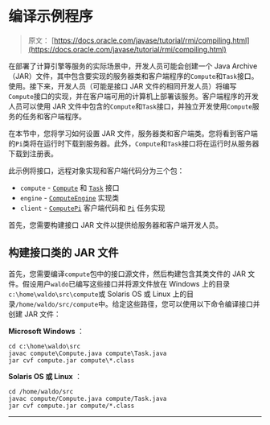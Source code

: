 # 编译示例程序

> 原文： [https://docs.oracle.com/javase/tutorial/rmi/compiling.html](https://docs.oracle.com/javase/tutorial/rmi/compiling.html)

在部署了计算引擎等服务的实际场景中，开发人员可能会创建一个 Java Archive（JAR）文件，其中包含要实现的服务器类和客户端程序的`Compute`和`Task`接口。使用。接下来，开发人员（可能是接口 JAR 文件的相同开发人员）将编写`Compute`接口的实现，并在客户端可用的计算机上部署该服务。客户端程序的开发人员可以使用 JAR 文件中包含的`Compute`和`Task`接口，并独立开发使用`Compute`服务的任务和客户端程序。

在本节中，您将学习如何设置 JAR 文件，服务器类和客户端类。您将看到客户端的`Pi`类将在运行时下载到服务器。此外，`Compute`和`Task`接口将在运行时从服务器下载到注册表。

此示例将接口，远程对象实现和客户端代码分为三个包：

*   `compute` - [`Compute`](examples/compute/Compute.java) 和 [`Task`](examples/compute/Task.java) 接口
*   `engine` - [`ComputeEngine`](examples/engine/ComputeEngine.java) 实现类
*   `client` - [`ComputePi`](examples/client/ComputePi.java) 客户端代码和 [`Pi`](examples/client/Pi.java) 任务实现

首先，您需要构建接口 JAR 文件以提供给服务器和客户端开发人员。

## 构建接口类的 JAR 文件

首先，您需要编译`compute`包中的接口源文件，然后构建包含其类文件的 JAR 文件。假设用户`waldo`已编写这些接口并将源文件放在 Windows 上的目录`c:\home\waldo\src\compute`或 Solaris OS 或 Linux 上的目录`/home/waldo/src/compute`中。给定这些路径，您可以使用以下命令编译接口并创建 JAR 文件：

**Microsoft Windows** ：

```
cd c:\home\waldo\src
javac compute\Compute.java compute\Task.java
jar cvf compute.jar compute\*.class

```

**Solaris OS 或 Linux** ：

```
cd /home/waldo/src
javac compute/Compute.java compute/Task.java
jar cvf compute.jar compute/*.class

```

* * *